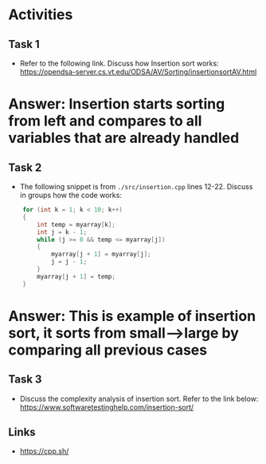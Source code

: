 # Activities

## Task 1

- Refer to the following link. Discuss how Insertion sort works:
  https://opendsa-server.cs.vt.edu/ODSA/AV/Sorting/insertionsortAV.html

# Answer: Insertion starts sorting from left and compares to all variables that are already handled

## Task 2

- The following snippet is from `./src/insertion.cpp` lines 12-22. Discuss in groups how the code works:

```cpp
    for (int k = 1; k < 10; k++)
    {
        int temp = myarray[k];
        int j = k - 1;
        while (j >= 0 && temp <= myarray[j])
        {
            myarray[j + 1] = myarray[j];
            j = j - 1;
        }
        myarray[j + 1] = temp;
    }
```
# Answer: This is example of insertion sort, it sorts from small-->large by comparing all previous cases


## Task 3

- Discuss the complexity analysis of insertion sort. Refer to the link below:
  https://www.softwaretestinghelp.com/insertion-sort/

## Links

- https://cpp.sh/
